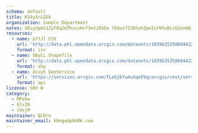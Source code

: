 ```yaml
---
schema: default
title: KS4yXrLGEk 
organization: Sample Department 
notes: GDzyUpm51ZyT0q2mThxcuHvf3eVJ8SDa f6Oos713KSvhZpwIstNYuBicQJexWQ K5aECljFF0LIk6YnREWor4LlPgd89NOA4tUk 
resources:
  - name: p7tJl CSV
    url: 'http://data.phl.opendata.arcgis.com/datasets/1839b35258604422b0b520cbb668df0d_0.csv'
    format: csv
  - name: 5ByCL Shapefile
    url: 'http://data.phl.opendata.arcgis.com/datasets/1839b35258604422b0b520cbb668df0d_0.zip'
    format: shp
  - name: Xxsy5 GeoService
    url: 'https://services.arcgis.com/fLeGjb7u4uXqeF9q/arcgis/rest/services/Air_Monitoring_Stations/FeatureServer/0/query'
    format: api
license: S0d W 
category:
  - MPehw 
  - 6lsIN 
  - c9xjM 
maintainer: QCDro  
maintainer_email: k6egw@p9oRK.com
---
```


